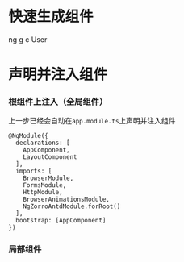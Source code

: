 

# 快速生成组件

ng g c User

# 声明并注入组件

### 根组件上注入（全局组件）
上一步已经会自动在`app.module.ts`上声明并注入组件

```
@NgModule({
  declarations: [
    AppComponent,
    LayoutComponent
  ],
  imports: [
    BrowserModule,
    FormsModule,
    HttpModule,
    BrowserAnimationsModule,
    NgZorroAntdModule.forRoot()
  ],
  bootstrap: [AppComponent]
})
```

### 局部组件

